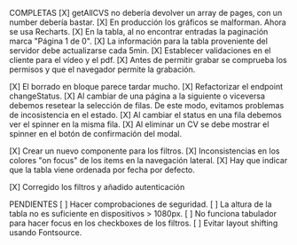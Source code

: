 COMPLETAS
[X] getAllCVS no debería devolver un array de pages, con un number debería bastar.
[X] En producción los gráficos se malforman. Ahora se usa Recharts.
[X] En la tabla, al no encontrar entradas la paginación marca "Página 1 de 0".
[X] La información para la tabla proveniente del servidor debe actualizarse cada 5min.
[X] Establecer validaciones en el cliente para el vídeo y el pdf.
[X] Antes de permitir grabar se comprueba los permisos y que el navegador permite la grabación.

[X] El borrado en bloque parece tardar mucho.
[X] Refactorizar el endpoint changeStatus.
[X] Al cambiar de una página a la siguiente o viceversa debemos resetear la selección de filas. De este modo, evitamos problemas de incosistencia en el estado.
[X] Al cambiar el status en una fila debemos ver el spinner en la misma fila.
[X] Al eliminar un CV se debe mostrar el spinner en el botón de confirmación del modal.

[X] Crear un nuevo componente para los filtros.
[X] Inconsistencias en los colores "on focus" de los items en la navegación lateral.
[X] Hay que indicar que la tabla viene ordenada por fecha por defecto.

[X] Corregido los filtros y añadido autenticación

PENDIENTES
[ ] Hacer comprobaciones de seguridad.
[ ] La altura de la tabla no es suficiente en dispositivos > 1080px.
[ ] No funciona tabulador para hacer focus en los checkboxes de los filtros.
[ ] Evitar layout shifting usando Fontsource.
